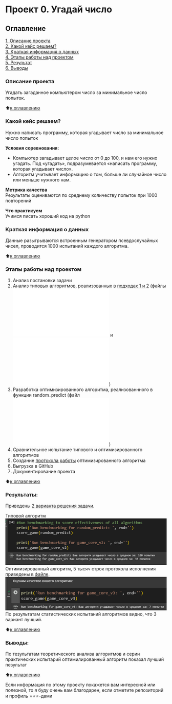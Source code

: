 # Проект 0. Угадай число

## Оглавление  
[1. Описание проекта](#описание-проекта)  
[2. Какой кейс решаем?](#какой-кейс-решаем)  
[3. Краткая информация о данных](#краткая-информация-о-данных)  
[4. Этапы работы над проектом](#этапы-работы-над-проектом)  
[5. Результат](#результаты)    
[6. Выводы](#выводы) 

### Описание проекта    
Угадать загаданное компьютером число за минимальное число попыток.

:arrow_up:[к оглавлению](#оглавление)


### Какой кейс решаем?    
Нужно написать программу, которая угадывает число за минимальное число попыток

**Условия соревнования:**  
- Компьютер загадывает целое число от 0 до 100, и нам его нужно угадать. Под «угадать», подразумевается «написать программу, которая угадывает число».
- Алгоритм учитывает информацию о том, больше ли случайное число или меньше нужного нам.

**Метрика качества**     
Результаты оцениваются по среднему количеству попыток при 1000 повторений

**Что практикуем**     
Учимся писать хороший код на python


### Краткая информация о данных
Данные разыгрываются встроенным генератором псевдослучайных чисел, проводится 1000 испытаний каждого алгоритма.
  
:arrow_up:[к оглавлению](#оглавление)


### Этапы работы над проектом  
1. Анализ постановки задачи
2. Анализ типовых алгоритмов, реализованных в [подходах 1 и 2](https://colab.research.google.com/drive/1TTiFm2_BiDRyk7h9ImEMyUv2mmVQ719n?usp=sharing) (файлы ![game.ру](./game.py) и ![game_v2.ру](./game_v2.py))
3. Разработка оптимизированного алгоритма, реализованнного в функции random_predict (файл ![game_v3.ру](./game_v3.py))
4. Сравнительное испытание типового и оптимизированного алгоритмов
5. Создание [протокола работы](https://drive.google.com/file/d/1QANpNdvDrkJx5JgQO3bK76kJKhisJVSg/view?usp=drive_link) оптимизированного алгоритма 
6. Выгрузка в GitHub
7. Документирование проекта
  
:arrow_up:[к оглавлению](#оглавление)


### Результаты:  
Приведены [2 варианта решения задачи](https://colab.research.google.com/drive/1TTiFm2_BiDRyk7h9ImEMyUv2mmVQ719n?usp=sharing). 

Типовой алгоритм![](./Типовой%20алгоритм.png)
Оптимизированный алгоритм, 5 тысяч строк протокола исполнения приведены в [файле](https://drive.google.com/file/d/1QANpNdvDrkJx5JgQO3bK76kJKhisJVSg/view?usp=drive_link). ![](./Оптимизированный%20алгоритм.png)
 По результатам статистических испытаний алгоритмов видно, что 3 вариант лучший.

:arrow_up:[к оглавлению](#оглавление)


### Выводы:  
По тезультатам теоретического анализа алгоритмов и серии практических испытарий оптимилированный алгоритм показал лучший пезультат


:arrow_up:[к оглавлению](#оглавление)


Если информация по этому проекту покажется вам интересной или полезной, то я буду очень вам благодарен, если отметите репозиторий и профиль ⭐️⭐️⭐️-дами